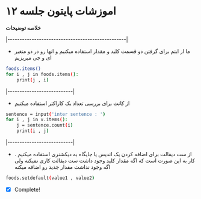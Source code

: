  #  اموزشات پایتون جلسه ۱۲ 
__خلاصه توضیحات__

|-------------------------------------------------|

* ما از ایتم برای گرفتن دو قسمت کلید و مقدار استفاده میکنیم و انها رو در دو متغیر ای و جی میریزیم

```bash
foods.items()
for i , j in foods.items():
    print(j , i)
```


|---------------------------|

* از کانت برای بررسی تعداد یک کاراکتر استفاده میکنیم

```bash
sentence = input('inter sentence : ')
for i , j in v.items():
    j = sentence.count(i)
    print(i , j)
```

|---------------------------|

* از ست دیفالت برای اضافه کردن یک اندیس یا جایگاه به دیکشنری استفاده میکنیم . کار به این صورت است که اگه مقدار کلید وجود داشت ست دیفالت کاری نمیکنه ولی اگه وجود نداشت مقدار جدید رو اضافه میکنه

```bash
foods.setdefault(value1 , value2)
```

- [x] Complete!

